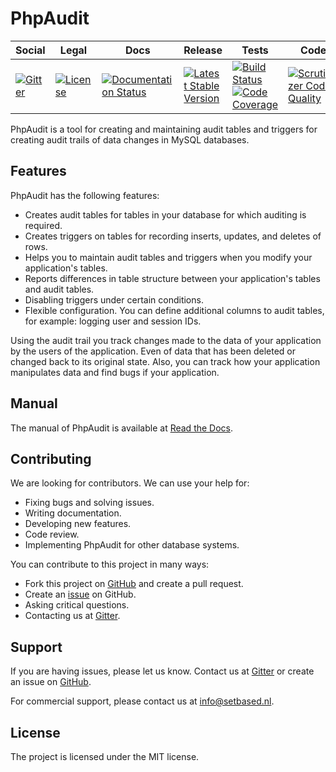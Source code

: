# PhpAudit

<table>
<thead>
<tr>
<th>Social</th>
<th>Legal</th>
<th>Docs</th>
<th>Release</th>
<th>Tests</th>
<th>Code</th>
</tr>
</thead>
<tbody>
<tr>
<td>
<a href="https://gitter.im/SetBased/php-audit?utm_source=badge&utm_medium=badge&utm_campaign=pr-badge"><img src="https://badges.gitter.im/SetBased/php-audit.svg" alt="Gitter"/></a>
</td>
<td>
<a href="https://packagist.org/packages/setbased/php-audit"><img src="https://poser.pugx.org/setbased/php-audit/license" alt="License"/></a>
</td>
<td>
<a href='https://php-audit.readthedocs.io/en/latest/?badge=latest'><img src='https://readthedocs.org/projects/php-audit/badge/?version=latest' alt='Documentation Status'/></a>
</td>
<td>
<a href="https://packagist.org/packages/setbased/php-audit"><img src="https://poser.pugx.org/setbased/php-audit/v/stable" alt="Latest Stable Version"/></a><br/>
</td>
<td>
<a href="https://github.com/SetBased/php-audit/actions/workflows/unit.yml"><img src="https://github.com/SetBased/php-audit/actions/workflows/unit.yml/badge.svg" alt="Build Status"/></a><br/>
<a href="https://codecov.io/gh/SetBased/php-audit"><img src="https://codecov.io/gh/SetBased/php-audit/branch/master/graph/badge.svg" alt="Code Coverage"/></a>
</td>
<td>
<a href="https://scrutinizer-ci.com/g/SetBased/php-audit/?branch=master"><img src="https://scrutinizer-ci.com/g/SetBased/php-audit/badges/quality-score.png?b=master" alt="Scrutinizer Code Quality"/></a><br/>
</td>
</tr>
</tbody>
</table>

PhpAudit is a tool for creating and maintaining audit tables and triggers for creating audit trails of data changes in MySQL databases.


## Features

PhpAudit has the following features:
* Creates audit tables for tables in your database for which auditing is required.
* Creates triggers on tables for recording inserts, updates, and deletes of rows.
* Helps you to maintain audit tables and triggers when you modify your application's tables.
* Reports differences in table structure between your application's tables and audit tables.
* Disabling triggers under certain conditions.
* Flexible configuration. You can define additional columns to audit tables, for example: logging user and session IDs.

Using the audit trail you track changes made to the data of your application by the users of the application. 
Even of data that has been deleted or changed back to its original state. Also, you can track how your application manipulates data and find bugs if your application.
 

## Manual

The manual of PhpAudit is available at [Read the Docs](https://php-audit.readthedocs.io).


## Contributing

We are looking for contributors. We can use your help for:
*	Fixing bugs and solving issues.
*	Writing documentation.
*	Developing new features.
*	Code review.
*	Implementing PhpAudit for other database systems.

You can contribute to this project in many ways:
*	Fork this project on [GitHub](https://github.com/SetBased/php-audit) and create a pull request.
*	Create an [issue](https://github.com/SetBased/php-audit/issues/new) on GitHub.
*	Asking critical questions.
*	Contacting us at [Gitter](https://gitter.im/SetBased/php-audit).


## Support
  
If you are having issues, please let us know. Contact us at [Gitter](https://gitter.im/SetBased/php-audit) or create an issue on [GitHub](https://github.com/SetBased/php-audit/issues/new).

For commercial support, please contact us at info@setbased.nl.


##  License
  
The project is licensed under the MIT license.
 
